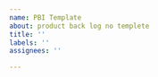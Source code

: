 ```yaml
---
name: PBI Template
about: product back log no templete
title: ''
labels: ''
assignees: ''

---
```



